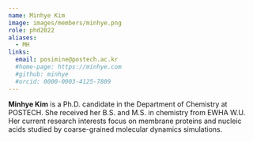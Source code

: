 ```yaml
---
name: Minhye Kim
image: images/members/minhye.png
role: phd2022
aliases:
  - MH
links: 
  email: posimine@postech.ac.kr
  #home-page: https://minhye.com
  #github: minhye
  #orcid: 0000-0003-4125-7809
---
```


**Minhye Kim** is a Ph.D. candidate in the Department of Chemistry at POSTECH. She received her B.S. and M.S. in chemistry from EWHA W.U. Her current research interests focus on membrane proteins and nucleic acids studied by coarse-grained molecular dynamics simulations.
